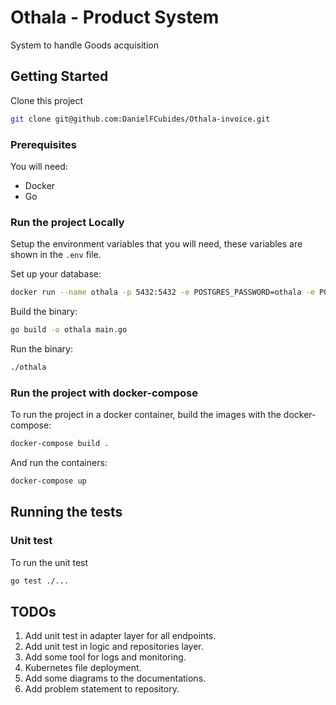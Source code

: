 # Othala - Product System
System to handle Goods acquisition

## Getting Started

Clone this project 

```sh
git clone git@github.com:DanielFCubides/Othala-invoice.git
```

### Prerequisites

You will need:
- Docker
- Go 


### Run the project Locally
Setup the environment variables that you will need, these variables are shown in the `.env` file.

Set up your database:

```sh
docker run --name othala -p 5432:5432 -e POSTGRES_PASSWORD=othala -e POSTGRES_USER=othala -e POSTGRES_DB=othala -d postgres
```
  
  
Build the binary:  

```sh
go build -o othala main.go
```

Run the binary:  
```sh
./othala
```

### Run the project with docker-compose

To run the project in a docker container, build the images with the docker-compose:

```sh
docker-compose build .
```

And run the containers:

```sh
docker-compose up 
```

## Running the tests

### Unit test

To run the unit test

```sh
go test ./...
```

## TODOs

1. Add unit test in adapter layer for all endpoints.
1. Add unit test in logic and repositories layer.
1. Add some tool for logs and monitoring.
1. Kubernetes file deployment.
1. Add some diagrams to the documentations.
1. Add problem statement to repository.